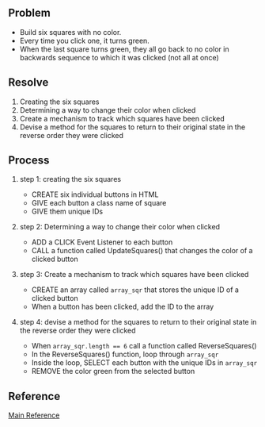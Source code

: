 ## Problem

- Build six squares with no color.
- Every time you click one, it turns green.
- When the last square turns green, they all go back to no color in backwards sequence to which it was clicked (not all at once)

## Resolve

1. Creating the six squares
2. Determining a way to change their color when clicked
3. Create a mechanism to track which squares have been clicked
4. Devise a method for the squares to return to their original state in the reverse order they were clicked

## Process

1. step 1: creating the six squares
    - CREATE six individual buttons in HTML 
    - GIVE each button a class name of square
    - GIVE them unique IDs

2. step 2: Determining a way to change their color when clicked

    - ADD a CLICK Event Listener to each button
    - CALL a function called UpdateSquares() that changes the color of a clicked button

3. step 3: Create a mechanism to track which squares have been clicked

    - CREATE an array called `array_sqr` that stores the unique ID of a clicked button
    - When a button has been clicked, add the ID to the array

4. step 4: devise a method for the squares to return to their original state in the reverse order they were clicked

    - When `array_sqr.length == 6` call a function called ReverseSquares()
    - In the ReverseSquares() function, loop through `array_sqr`
    - Inside the loop, SELECT each button with the unique IDs in `array_sqr`
    - REMOVE the color green from the selected button


## Reference
[Main Reference](https://www.freecodecamp.org/news/how-to-build-projects-as-a-junior-developer/)